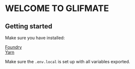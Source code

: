 # WELCOME TO GLIFMATE


## Getting started

Make sure you have installed:

[Foundry](https://docs.google.com/document/d/1gaX5ailGE1pAewANUtmjsQTiykH03T2nMbrp4rwamYI/edit?pli=1)<br />
[Yarn](https://yarnpkg.com/)

Make sure the `.env.local` is set up with all variables exported.

